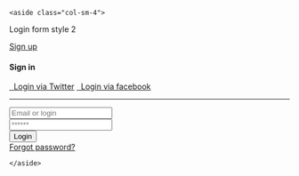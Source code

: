 	<aside class="col-sm-4">
<p>Login form style 2</p>

<div class="card">
<article class="card-body">
	<a href="" class="float-right btn btn-outline-primary">Sign up</a>
	<h4 class="card-title mb-4 mt-1">Sign in</h4>
	<p>
		<a href="" class="btn btn-block btn-outline-info"> <i class="fab fa-twitter"></i>   Login via Twitter</a>
		<a href="" class="btn btn-block btn-outline-primary"> <i class="fab fa-facebook-f"></i>   Login via facebook</a>
	</p>
	<hr>
	<form>
    <div class="form-group">
        <input name="" class="form-control" placeholder="Email or login" type="email">
    </div> <!-- form-group// -->
    <div class="form-group">
        <input class="form-control" placeholder="******" type="password">
    </div> <!-- form-group// -->                                      
    <div class="row">
        <div class="col-md-6">
            <div class="form-group">
                <button type="submit" class="btn btn-primary btn-block"> Login  </button>
            </div> <!-- form-group// -->
        </div>
        <div class="col-md-6 text-right">
            <a class="small" href="#">Forgot password?</a>
        </div>                                            
    </div> <!-- .row// -->                                                                  
</form>
</article>
</div> <!-- card.// -->

	</aside>